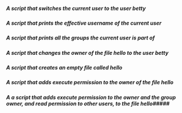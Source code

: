 #####  A script that switches the current user to the user betty #####
##### A script that prints the effective username of the current user #####
##### A script that prints all the groups the current user is part of #####
##### A script that changes the owner of the file hello to the user betty #####
##### A script that creates an empty file called hello #####
##### A script that adds execute permission to the owner of the file hello #####
##### A  a script that adds execute permission to the owner and the group owner, and read permission to other users, to the file hello#####